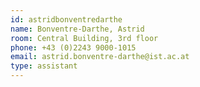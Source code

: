 ```yaml
---
id: astridbonventredarthe
name: Bonventre-Darthe, Astrid
room: Central Building, 3rd floor
phone: +43 (0)2243 9000-1015
email: astrid.bonventre-darthe@ist.ac.at
type: assistant
---
```

